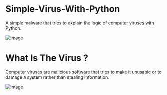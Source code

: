 # Simple-Virus-With-Python
A simple malware that tries to explain the logic of computer viruses with Python.

![image](https://user-images.githubusercontent.com/42627045/134780878-2793331c-6dbf-4138-ab1f-39e3903b6ad5.png)


# What Is The Virus ?

[Computer viruses](https://en.wikipedia.org/wiki/Computer_virus#:~:text=A%20computer%20virus%20is%20a,metaphor%20derived%20from%20biological%20viruses) are malicious software that tries to make it unusable or to damage a system rather than stealing information. 

![image](https://user-images.githubusercontent.com/42627045/134780862-43d3fa79-c72c-4f31-a97d-ebd50661d4e4.png)
